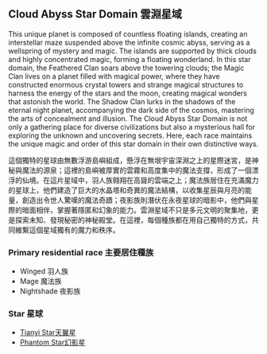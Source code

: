 ## Cloud Abyss Star Domain 雲淵星域

This unique planet is composed of countless floating islands, creating an interstellar maze suspended above the infinite cosmic abyss, serving as a wellspring of mystery and magic. The islands are supported by thick clouds and highly concentrated magic, forming a floating wonderland. In this star domain, the Feathered Clan soars above the towering clouds; the Magic Clan lives on a planet filled with magical power, where they have constructed enormous crystal towers and strange magical structures to harness the energy of the stars and the moon, creating magical wonders that astonish the world. The Shadow Clan lurks in the shadows of the eternal night planet, accompanying the dark side of the cosmos, mastering the arts of concealment and illusion. The Cloud Abyss Star Domain is not only a gathering place for diverse civilizations but also a mysterious hall for exploring the unknown and uncovering secrets. Here, each race maintains the unique magic and order of this star domain in their own distinctive ways.

這個獨特的星球由無數浮游島嶼組成，懸浮在無垠宇宙深淵之上的星際迷宮，是神秘與魔法的源泉；這裡的島嶼被厚實的雲霧和高度集中的魔法支撐，形成了一個漂浮的仙境。在這片星域中，羽人族翱翔在高聳的雲端之上；魔法族居住在充滿魔力的星球上，他們建造了巨大的水晶塔和奇異的魔法結構，以收集星辰與月亮的能量，創造出令世人驚嘆的魔法奇蹟；夜影族則潛伏在永夜星球的暗影中，他們與星際的暗面相伴，掌握著隱匿和幻象的能力。雲淵星域不只是多元文明的聚集地，更是探索未知、發現秘密的神秘殿堂。在這裡，每個種族都在用自己獨特的方式，共同維繫這個星域獨有的魔力和秩序。

### Primary residential race 主要居住種族
- Winged 羽人族
- Mage 魔法族
- Nightshade 夜影族

### Star 星球
- [Tianyi Star天翼星](TianyiStar天翼星.md)
- [Phantom Star幻影星](PhantomStar幻影星.md)
